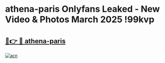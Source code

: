 # athena-paris Onlyfans Leaked - New Video & Photos March 2025 !99kvp

# <h2><a href="https://exesav.iuczelnia.edu.pl?title=athena-paris&ref=99kvp">🔗👉 🔴 athena-paris</a></h2>

[![acn](https://github.com/user-attachments/assets/0f9c940e-d8b0-45ae-aac7-cd30a18b3e1c)](https://exesav.iuczelnia.edu.pl?title=athena-paris&ref=99kvp)

